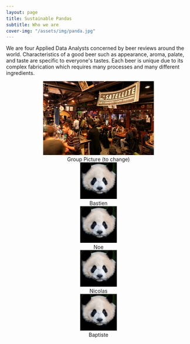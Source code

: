 ```yaml
---
layout: page
title: Sustainable Pandas
subtitle: Who we are
cover-img: "/assets/img/panda.jpg"
---
```


We are four Applied Data Analysts concerned by beer reviews around the world. Characteristics of a good beer such as appearance, aroma, palate, and taste are specific to everyone's tastes. Each beer is unique due to its complex fabrication which requires many processes and many different ingredients. 

<div style="align: center; text-align:center;">
    <img src="/assets/img/sat.jpg" width="60%" height="60%"/>
    <div class="caption">Group Picture (to change)</div>
</div>

<div class="container" style="align: center; text-align:center">
  <div class="column">
    <img src="/assets/img/bastien.jpg" style="max-width: 100px; max-height:100px" class="portrait">
    <div class="caption">Bastien</div>
  </div>
  <div class"column">
    <img src="/assets/img/noe.jpg" style="max-width: 100px; max-height:100px" class="portrait">
    <div class="caption">Noe</div>
  </div>       
  <div class"column">
    <img src="/assets/img/nicolas.jpg" style="max-width: 100px; max-height:100px" class="portrait">
    <div class="caption">Nicolas</div>
  </div>      
  <div class"column">
    <img src="/assets/img/baptiste.jpg" style="max-width: 100px; max-height:100px" class="portrait">
    <div class="caption">Baptiste</div>
  </div>
</div>

